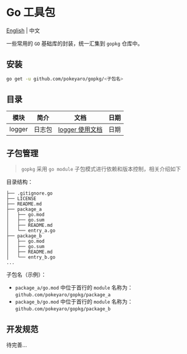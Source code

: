 # Go 工具包

[English](README.md) | 中文

一些常用的 `GO` 基础库的封装，统一汇集到 `gopkg` 仓库中。

## 安装

```bash
go get -u github.com/pokeyaro/gopkg/<子包名>
```


## 目录

| 模块      | 简介  | 文档                                         | 日期 |
|---------|-----|--------------------------------------------|----|
| logger  | 日志包 | [logger 使用文档](./go-logger/README_ZH_CN.md) | 日期 |


## 子包管理

> `gopkg` 采用 `go module` 子包模式进行依赖和版本控制，相关介绍如下

目录结构：

```textmate
├── .gitignore.go
├── LICENSE
├── README.md
├── package_a
│   ├── go.mod
│   ├── go.sum
│   ├── README.md
│   └── entry_a.go
├── package_b
│   ├── go.mod
│   ├── go.sum
│   ├── README.md
│   └── entry_b.go
...
```

子包名（示例）：

- `package_a/go.mod` 中位于首行的 `module` 名称为：`github.com/pokeyaro/gopkg/package_a`
- `package_b/go.mod` 中位于首行的 `module` 名称为：`github.com/pokeyaro/gopkg/package_b`


## 开发规范

待完善...
